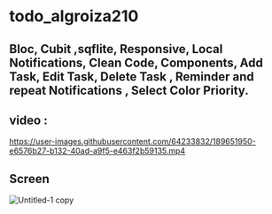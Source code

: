 # todo_algroiza210

## Bloc, Cubit ,sqflite, Responsive, Local Notifications, Clean Code, Components, Add Task, Edit Task, Delete Task , Reminder and repeat Notifications , Select Color Priority.


## video : 

https://user-images.githubusercontent.com/64233832/189651950-e6576b27-b132-40ad-a9f5-e463f2b59135.mp4





## Screen

![Untitled-1 copy](https://user-images.githubusercontent.com/64233832/187565240-a4804841-51b5-4eb1-92fc-7ad6622c5ae8.jpg)


